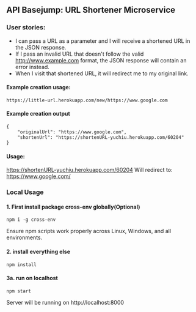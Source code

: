 ## API Basejump: URL Shortener Microservice

### User stories:
- I can pass a URL as a parameter and I will receive a shortened URL in the JSON response.
- If I pass an invalid URL that doesn't follow the valid http://www.example.com format, the JSON response will contain an error instead.
- When I visit that shortened URL, it will redirect me to my original link.

#### Example creation usage:
```
https://little-url.herokuapp.com/new/https://www.google.com
```

#### Example creation output
```
{
    "originalUrl": "https://www.google.com",
    "shortenUrl": "https://shortenURL-yuchiu.herokuapp.com/60204"
}
```

#### Usage:

https://shortenURL-yuchiu.herokuapp.com/60204
Will redirect to:
https://www.google.com/

### Local Usage 
#### 1. First install package cross-env globally(Optional)

```
npm i -g cross-env

```
Ensure npm scripts work properly across Linux, Windows, and all environments.

#### 2. install everything else

```
npm install

```

#### 3a. run on localhost

```
npm start

```
Server will be running on http://localhost:8000